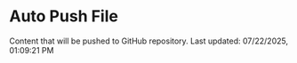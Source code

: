 # Auto Push File

Content that will be pushed to GitHub repository.
Last updated: 07/22/2025, 01:09:21 PM